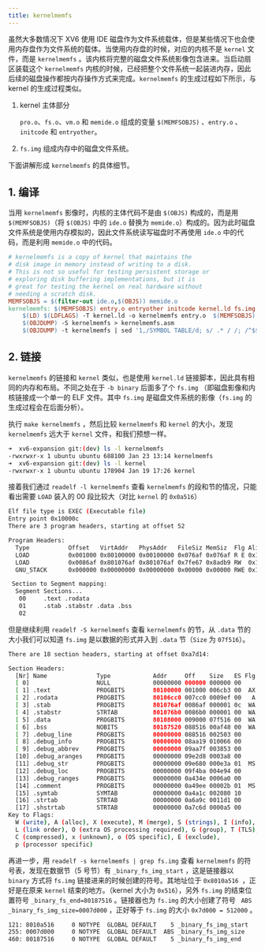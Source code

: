 ```yaml
---
title: kernelmemfs
---
```


虽然大多数情况下 XV6 使用 IDE 磁盘作为文件系统载体，但是某些情况下也会使用内存盘作为文件系统的载体。当使用内存盘的时候，对应的内核不是 `kernel` 文件，而是 `kernelmemfs` 。该内核将完整的磁盘文件系统影像包含进来。当启动扇区装载这个 `kernelmemfs` 内核的时候，已经把整个文件系统一起装进内存，因此后续的磁盘操作都按内存操作方式来完成。`kernelmemfs` 的生成过程如下所示，与 kernel 的生成过程类似。

1. kernel 主体部分

   `pro.o`、`fs.o`、`vm.o` 和 `memide.o` 组成的变量 `$(MEMFSOBJS)` 、`entry.o` 、`initcode` 和 `entryother`。

2. `fs.img` 组成内存中的磁盘文件系统。

下面讲解形成 `kernelmemfs` 的具体细节。

## 1. 编译

当用 `kernelmemfs` 影像时，内核的主体代码不是由 `$(OBJS)` 构成的，而是用 `$(MEMFSOBJS)`（将 `$(OBJS)` 中的 `ide.o` 替换为 `memide.o`）构成的。因为此时磁盘文件系统是使用内存模拟的，因此文件系统读写磁盘时不再使用 `ide.o` 中的代码，而是利用 `memide.o` 中的代码。

```makefile
# kernelmemfs is a copy of kernel that maintains the
# disk image in memory instead of writing to a disk.
# This is not so useful for testing persistent storage or
# exploring disk buffering implementations, but it is
# great for testing the kernel on real hardware without
# needing a scratch disk.
MEMFSOBJS = $(filter-out ide.o,$(OBJS)) memide.o
kernelmemfs: $(MEMFSOBJS) entry.o entryother initcode kernel.ld fs.img
    $(LD) $(LDFLAGS) -T kernel.ld -o kernelmemfs entry.o  $(MEMFSOBJS) -b binary initcode entryother fs.img
    $(OBJDUMP) -S kernelmemfs > kernelmemfs.asm
    $(OBJDUMP) -t kernelmemfs | sed '1,/SYMBOL TABLE/d; s/ .* / /; /^$$/d' > kernelmemfs.sym
```

## 2. 链接

`kernelmemfs` 的链接和 `kernel` 类似，也是使用 `kernel.ld` 链接脚本，因此具有相同的内存和布局。不同之处在于 `-b binary` 后面多了个 `fs.img` （即磁盘影像和内核链接成一个单一的 ELF 文件。其中 `fs.img` 是磁盘文件系统的影像（`fs.img` 的生成过程会在后面分析）。

执行 `make kernelmemfs` ，然后比较 `kernelmemfs` 和 `kernel` 的大小，发现 `kernelmemfs` 远大于 `kernel` 文件，和我们预想一样。

```bash
➜  xv6-expansion git:(dev) ls -l kernelmemfs
-rwxrwxr-x 1 ubuntu ubuntu 688100 Jan 23 13:14 kernelmemfs
➜  xv6-expansion git:(dev) ls -l kernel     
-rwxrwxr-x 1 ubuntu ubuntu 178904 Jan 19 17:26 kernel
```

接着我们通过 `readelf -l kernelmemfs` 查看 `kernelmemfs` 的段和节的情况，只能看出需要 `LOAD` 装入的 00 段比较大（对比 `kernel` 的 `0x0a516`）

```bash
Elf file type is EXEC (Executable file)
Entry point 0x10000c
There are 3 program headers, starting at offset 52

Program Headers:
  Type           Offset   VirtAddr   PhysAddr   FileSiz MemSiz  Flg Align
  LOAD           0x001000 0x80100000 0x00100000 0x076af 0x076af R E 0x1000
  LOAD           0x0086af 0x801076af 0x801076af 0x7fe67 0x8adb9 RW  0x1000
  GNU_STACK      0x000000 0x00000000 0x00000000 0x00000 0x00000 RWE 0x10

 Section to Segment mapping:
  Segment Sections...
   00     .text .rodata 
   01     .stab .stabstr .data .bss 
   02     
```

但是继续利用 `readelf -S kernelmemfs` 查看 `kernelmemfs` 的节，从 `.data` 节的大小我们可以知道 `fs.img` 是以数据的形式并入到 `.data` 节（`Size` 为 `07f516`）。

```bash
There are 18 section headers, starting at offset 0xa7d14:

Section Headers:
  [Nr] Name              Type            Addr     Off    Size   ES Flg Lk Inf Al
  [ 0]                   NULL            00000000 000000 000000 00      0   0  0
  [ 1] .text             PROGBITS        80100000 001000 006cb3 00  AX  0   0 16
  [ 2] .rodata           PROGBITS        80106cc0 007cc0 0009ef 00   A  0   0 32
  [ 3] .stab             PROGBITS        801076af 0086af 000001 0c  WA  4   0  1
  [ 4] .stabstr          STRTAB          801076b0 0086b0 000001 00  WA  0   0  1
  [ 5] .data             PROGBITS        80108000 009000 07f516 00  WA  0   0 4096
  [ 6] .bss              NOBITS          80187520 088516 00af48 00  WA  0   0 32
  [ 7] .debug_line       PROGBITS        00000000 088516 002503 00      0   0  1
  [ 8] .debug_info       PROGBITS        00000000 08aa19 010066 00      0   0  1
  [ 9] .debug_abbrev     PROGBITS        00000000 09aa7f 003853 00      0   0  1
  [10] .debug_aranges    PROGBITS        00000000 09e2d8 0003a8 00      0   0  8
  [11] .debug_str        PROGBITS        00000000 09e680 000e3a 01  MS  0   0  1
  [12] .debug_loc        PROGBITS        00000000 09f4ba 004e94 00      0   0  1
  [13] .debug_ranges     PROGBITS        00000000 0a434e 0006a0 00      0   0  1
  [14] .comment          PROGBITS        00000000 0a49ee 00002b 01  MS  0   0  1
  [15] .symtab           SYMTAB          00000000 0a4a1c 002080 10     16  78  4
  [16] .strtab           STRTAB          00000000 0a6a9c 0011d1 00      0   0  1
  [17] .shstrtab         STRTAB          00000000 0a7c6d 0000a5 00      0   0  1
Key to Flags:
  W (write), A (alloc), X (execute), M (merge), S (strings), I (info),
  L (link order), O (extra OS processing required), G (group), T (TLS),
  C (compressed), x (unknown), o (OS specific), E (exclude),
  p (processor specific)
```

再进一步，用 `readelf -s kernelmemfs | grep fs.img` 查看 `kernelmemfs` 的符号表，发现在数据节（5 号节）有 `_binary_fs_img_start` ，这是链接器以 `binary` 方式将 `fs.img` 链接进来的时候创建的符号。其地址位于 `0x8010a516 `，正好是在原来 `kernel` 结束的地方。（kernel 大小为 `0x516`），另外 `fs.img` 的结束位置符号 `_binary_fs_end=80187516` 。链接器也为 `fs.img` 的大小创建了符号 ` ABS _binary_fs_img_size=0007d000` ，正好等于 `fs.img` 的大小 `0x7d000 = 512000` 。

```bash
121: 8010a516     0 NOTYPE  GLOBAL DEFAULT    5 _binary_fs_img_start
255: 0007d000     0 NOTYPE  GLOBAL DEFAULT  ABS _binary_fs_img_size
460: 80187516     0 NOTYPE  GLOBAL DEFAULT    5 _binary_fs_img_end
```

